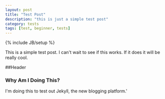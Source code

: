 ```yaml
---
layout: post
title: "Test Post"
description: "this is just a simple test post"
category: tests
tags: [test, beginner, tests]
---
```

{% include JB/setup %}


This is a simple test post.  I can't wait to see if this works.  If
it does it will be really cool.

##Header

### Why Am I Doing This?

I'm doing this to test out Jekyll, the new blogging platform.'